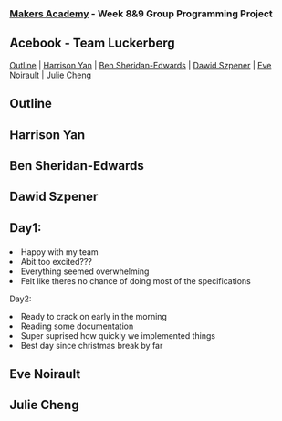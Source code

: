 
### [Makers Academy](http://www.makersacademy.com) - Week 8&9 Group Programming Project

Acebook - Team Luckerberg
-

[Outline](#Outline) | [Harrison Yan](#Harrison) | [Ben Sheridan-Edwards](#Ben) | [Dawid Szpener](#Dawid) | [Eve Noirault](#Eve) | [Julie Cheng](#Julie)


## <a name="Outline">Outline</a>
 
## <a name="Harrison">Harrison Yan</a>

## <a name="Ben">Ben Sheridan-Edwards</a>

## <a name="Dawid">Dawid Szpener</a>

##  <p>Day1:<br>
   <li>Happy with my team</li>
   <li>Abit too excited???</li>
   <li>Everything seemed overwhelming</li>
   <li>Felt like theres no chance of doing most of the specifications</li>
   </p> 
   <p>Day2:<br>
   <li>Ready to crack on early in the morning</li>
   <li>Reading some documentation</li>
   <li>Super suprised how quickly we implemented things</li>
   <li>Best day since christmas break by far</li>
   </p> 

## <a name="Eve">Eve Noirault</a>

## <a name="Julie">Julie Cheng</a>
